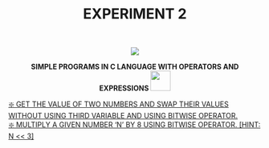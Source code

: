 <h1 align="center">EXPERIMENT 2</h1>
<!-- PROJECT LOGO -->
<br />
<p align="center">
  <a href="https://github.com/DHANOLA/CLASS-NOTIX/edit/root/SEMESTER%201/PROGRAMMING%20AND%20DATA%20STRUCTURES%20LAB/EXPERIMENT%202">
    <img src="https://media.giphy.com/media/QU1pSfyEynvgY/giphy.gif" >
  </a>

  

  <p align="center">
  <b>SIMPLE PROGRAMS IN C LANGUAGE WITH OPERATORS AND EXPRESSIONS <img src="https://media.giphy.com/media/xUOxfjsW9fWPqEWouI/giphy.gif" width="40" height="40" /></b>
    <br />
   
  </p>
</p>



   <a href="https://github.com/DHANOLA/CLASS-NOTIX/blob/root/SEMESTER%201/PROGRAMMING%20AND%20DATA%20STRUCTURES%20LAB/EXPERIMENT%202/QUESTION%201.c" style="color: ">❇️ GET THE VALUE OF TWO NUMBERS AND SWAP THEIR VALUES WITHOUT USING THIRD VARIABLE AND USING BITWISE OPERATOR. </a><br />
     <a href="https://github.com/DHANOLA/CLASS-NOTIX/blob/root/SEMESTER%201/PROGRAMMING%20AND%20DATA%20STRUCTURES%20LAB/EXPERIMENT%202/QUESTION%202.c" style="color: ">❇️ MULTIPLY A GIVEN NUMBER ‘N’ BY 8 USING BITWISE OPERATOR. [HINT: N << 3]  </a><br />
    




